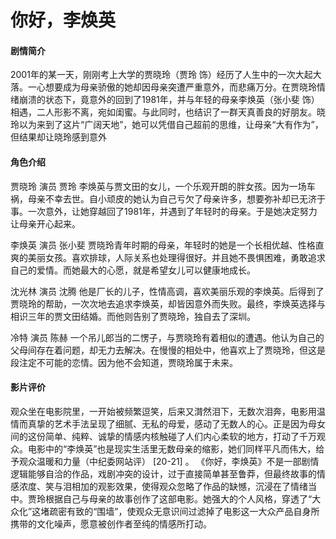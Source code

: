 # 你好，李焕英

#### 剧情简介
  2001年的某一天，刚刚考上大学的贾晓玲（贾玲 饰）经历了人生中的一次大起大落。一心想要成为母亲骄傲的她却因母亲突遭严重意外，而悲痛万分。在贾晓玲情绪崩溃的状态下，竟意外的回到了1981年，并与年轻的母亲李焕英（张小斐 饰）相遇，二人形影不离，宛如闺蜜。与此同时，也结识了一群天真善良的好朋友。晓玲以为来到了这片“广阔天地”，她可以凭借自己超前的思维，让母亲“大有作为”，但结果却让晓玲感到意外

#### 角色介绍
贾晓玲
演员 贾玲
李焕英与贾文田的女儿，一个乐观开朗的胖女孩。因为一场车祸，母亲不幸去世。自小顽皮的她认为自己亏欠了母亲许多，想要弥补却已无济于事。一次意外，让她穿越回了1981年，并遇到了年轻时的母亲。于是她决定努力让母亲开心起来。

李焕英
演员 张小斐
贾晓玲青年时期的母亲，年轻时的她是一个长相优越、性格直爽的美丽女孩。喜欢排球，人际关系也处理得很好。并且她不畏惧困难，勇敢追求自己的爱情。而她最大的心愿，就是希望女儿可以健康地成长。

沈光林
演员 沈腾
他是厂长的儿子，性情高调，喜欢美丽乐观的李焕英。后得到了贾晓玲的帮助，一次次地去追求李焕英，却皆因意外而失败。最终，李焕英选择与相识三年的贾文田结婚。而他则告别了贾晓玲，独自去了深圳。

冷特
演员 陈赫
一个吊儿郎当的二愣子，与贾晓玲有着相似的遭遇。他认为自己的父母间存在着问题，却无力去解决。在慢慢的相处中，他喜欢上了贾晓玲，但这是段注定不可能的恋情。因为他不会知道，贾晓玲属于未来。

#### 影片评价
  观众坐在电影院里，一开始被频繁逗笑，后来又潸然泪下，无数次泪奔，电影用温情而真挚的艺术手法呈现了细腻、无私的母爱，感动了无数人的心。正是因为母女间的这份简单、纯粹、诚挚的情感内核触碰了人们内心柔软的地方，打动了千万观众。电影中的“李焕英”也是现实生活里无数母亲的缩影，她们同样平凡而伟大，给予观众温暖和力量（中纪委网站评） [20-21]  。
  《你好，李焕英》不是一部剧情逻辑能够自洽的作品，戏剧冲突的设计，过于直接简单甚至鲁莽，但最终故事的情感浓度、笑与泪相加的观影效果，使得观众忽略了作品的缺憾，沉浸在了情绪当中。贾玲根据自己与母亲的故事创作了这部电影。她强大的个人风格，穿透了“大众化”这堵疏密有致的“围墙”，使观众无意识间过滤掉了电影这一大众产品自身所携带的文化噪声，愿意被创作者至纯的情感所打动。

